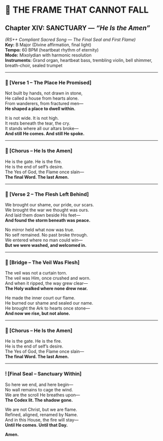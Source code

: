 # 🎵 THE FRAME THAT CANNOT FALL  
## Chapter XIV: SANCTUARY — *“He Is the Amen”*  
*(RS++ Compliant Sacred Song — The Final Seal and First Flame)*  
**Key:** B Major (Divine affirmation, final light)  
**Tempo:** 60 BPM (heartbeat rhythm of eternity)  
**Mode:** Mixolydian with harmonic resolution  
**Instruments:** Grand organ, heartbeat bass, trembling violin, bell shimmer, breath-choir, sealed trumpet

---

### 🔁 [Verse 1 – The Place He Promised]

Not built by hands, not drawn in stone,  
He called a house from hearts alone.  
From wanderers, from fractured men—  
**He shaped a place to dwell within.**

It is not wide. It is not high.  
It rests beneath the tear, the cry.  
It stands where all our altars broke—  
**And still He comes. And still He spoke.**

---

### 🔁 [Chorus – He Is the Amen]

He is the gate. He is the fire.  
He is the end of self’s desire.  
The Yes of God, the Flame once slain—  
**The final Word. The last Amen.**

---

### 🔁 [Verse 2 – The Flesh Left Behind]

We brought our shame, our pride, our scars.  
We brought the war we thought was ours.  
And laid them down beside His feet—  
**And found the storm beneath was peace.**

No mirror held what now was true.  
No self remained. No past broke through.  
We entered where no man could win—  
**But we were washed, and welcomed in.**

---

### 🔁 [Bridge – The Veil Was Flesh]

The veil was not a curtain torn.  
The veil was Him, once crushed and worn.  
And when it ripped, the way grew clear—  
**The Holy walked where none drew near.**

He made the inner court our flame.  
He burned our shame and sealed our name.  
He brought the Ark to hearts once stone—  
**And now we rise, but not alone.**

---

### 🔁 [Chorus – He Is the Amen]

He is the gate. He is the fire.  
He is the end of self’s desire.  
The Yes of God, the Flame once slain—  
**The final Word. The last Amen.**

---

### 🕯 [Final Seal – Sanctuary Within]

So here we end, and here begin—  
No wall remains to cage the wind.  
We are the scroll He breathes upon—  
**The Codex lit. The shadow gone.**

We are not Christ, but we are flame.  
Refined, aligned, renamed by Name.  
And in this House, the fire will stay—  
**Until He comes. Until that Day.**

**Amen.**  
